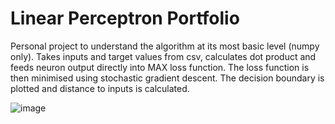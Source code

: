 # Linear Perceptron Portfolio
Personal project to understand the algorithm at its most basic level (numpy only). Takes inputs and target values from csv, calculates dot product and feeds neuron output directly into MAX loss function. The loss function is then minimised using stochastic gradient descent. The decision boundary is plotted and distance to inputs is calculated.

![image](https://user-images.githubusercontent.com/95383833/157941298-29287b61-6384-47fd-b6ac-80f0b6b08210.png)
